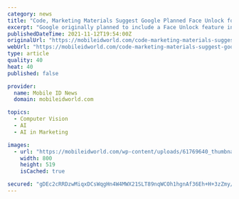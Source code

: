 ```yaml
---
category: news
title: "Code, Marketing Materials Suggest Google Planned Face Unlock for Pixel 6"
excerpt: "Google originally planned to include a Face Unlock feature in the Pixel 6 smartphone, evidence suggests; and it could still bring it back. The evidences […]"
publishedDateTime: 2021-11-12T19:54:00Z
originalUrl: "https://mobileidworld.com/code-marketing-materials-suggest-google-planned-face-unlock-for-pixel-6/"
webUrl: "https://mobileidworld.com/code-marketing-materials-suggest-google-planned-face-unlock-for-pixel-6/"
type: article
quality: 40
heat: 40
published: false

provider:
  name: Mobile ID News
  domain: mobileidworld.com

topics:
  - Computer Vision
  - AI
  - AI in Marketing

images:
  - url: "https://mobileidworld.com/wp-content/uploads/61769640_thumbnail-3-e1459524831733.jpg"
    width: 800
    height: 519
    isCached: true

secured: "gDEc2cRRDzwMiqxDCsWqgHn4W4MWX21SLT89nqWCOh1hgnAf36Eh+H+3zZmy/PLRB70q8m+mqeqIuYdppaSuO5J81BoDaWXVc9pfHWu+7CIta9qp+QfvdUm+An5sSaYiTuIfLGCeprrObYqiIdKxp8lnWEcpOKsnIbC3JVGWcri18TCycW7zQv3EGrVG/vS/WVHc6cICxqoN0BTizEey1nLGq22AU0EIgNkxZBzSFf8VppVWypGcMTdY5ASkSbsFr4oFLgDPZW+DdGPpjMDOgsOfXyn33fXraHNQ0YdlR6F6rTLnjCbChTDQsyjfENoeHW2fJjYADmhbjoSRslm2gE7lo24j3BdfLSCyFi0H7vM=;GaFP/29Zj6cf6eAJXQjYoA=="
---
```


